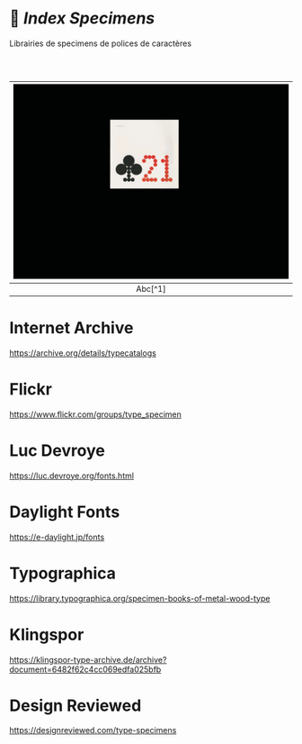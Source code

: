 # 🧪 *Index Specimens*
  Librairies de specimens de polices de caractères
### &nbsp;


|![](links/Typo_Specimens.gif) |
|:---:|
| Abc[^1]           |


# Internet Archive
https://archive.org/details/typecatalogs
# Flickr
https://www.flickr.com/groups/type_specimen
# Luc Devroye
https://luc.devroye.org/fonts.html
# Daylight Fonts
https://e-daylight.jp/fonts
# Typographica
https://library.typographica.org/specimen-books-of-metal-wood-type
# Klingspor
https://klingspor-type-archive.de/archive?document=6482f62c4cc069edfa025bfb
# Design Reviewed
https://designreviewed.com/type-specimens
